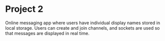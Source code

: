 # Project 2
Online messaging app where users have individual display names stored in local storage. Users can create and join channels, and sockets are used so that messages are displayed in real time.
